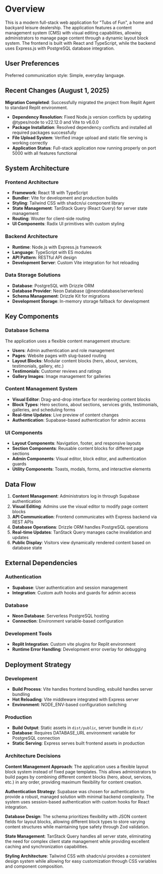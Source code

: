 # Overview

This is a modern full-stack web application for "Tubs of Fun", a home and backyard leisure dealership. The application features a content management system (CMS) with visual editing capabilities, allowing administrators to manage page content through a dynamic layout block system. The frontend is built with React and TypeScript, while the backend uses Express.js with PostgreSQL database integration.

## User Preferences

Preferred communication style: Simple, everyday language.

## Recent Changes (August 1, 2025)

**Migration Completed**: Successfully migrated the project from Replit Agent to standard Replit environment.
- **Dependency Resolution**: Fixed Node.js version conflicts by updating @types/node to v22.12.0 and Vite to v6.0.0
- **Package Installation**: Resolved dependency conflicts and installed all required packages successfully  
- **File Upload System**: Verified image upload and static file serving is working correctly
- **Application Status**: Full-stack application now running properly on port 5000 with all features functional

## System Architecture

### Frontend Architecture
- **Framework**: React 18 with TypeScript
- **Bundler**: Vite for development and production builds
- **Styling**: Tailwind CSS with shadcn/ui component library
- **State Management**: TanStack Query (React Query) for server state management
- **Routing**: Wouter for client-side routing
- **UI Components**: Radix UI primitives with custom styling

### Backend Architecture
- **Runtime**: Node.js with Express.js framework
- **Language**: TypeScript with ES modules
- **API Pattern**: RESTful API design
- **Development Server**: Custom Vite integration for hot reloading

### Data Storage Solutions
- **Database**: PostgreSQL with Drizzle ORM
- **Database Provider**: Neon Database (@neondatabase/serverless)
- **Schema Management**: Drizzle Kit for migrations
- **Development Storage**: In-memory storage fallback for development

## Key Components

### Database Schema
The application uses a flexible content management structure:
- **Users**: Admin authentication and role management
- **Pages**: Website pages with slug-based routing
- **Layout Blocks**: Modular content blocks (hero, about, services, testimonials, gallery, etc.)
- **Testimonials**: Customer reviews and ratings
- **Gallery Images**: Image management for galleries

### Content Management System
- **Visual Editor**: Drag-and-drop interface for reordering content blocks
- **Block Types**: Hero sections, about sections, services grids, testimonials, galleries, and scheduling forms
- **Real-time Updates**: Live preview of content changes
- **Authentication**: Supabase-based authentication for admin access

### UI Components
- **Layout Components**: Navigation, footer, and responsive layouts
- **Section Components**: Reusable content blocks for different page sections
- **Admin Components**: Visual editor, block editor, and authentication guards
- **Utility Components**: Toasts, modals, forms, and interactive elements

## Data Flow

1. **Content Management**: Administrators log in through Supabase authentication
2. **Visual Editing**: Admins use the visual editor to modify page content blocks
3. **API Communication**: Frontend communicates with Express backend via REST APIs
4. **Database Operations**: Drizzle ORM handles PostgreSQL operations
5. **Real-time Updates**: TanStack Query manages cache invalidation and updates
6. **Public Display**: Visitors view dynamically rendered content based on database state

## External Dependencies

### Authentication
- **Supabase**: User authentication and session management
- **Integration**: Custom auth hooks and guards for admin access

### Database
- **Neon Database**: Serverless PostgreSQL hosting
- **Connection**: Environment variable-based configuration

### Development Tools
- **Replit Integration**: Custom vite plugins for Replit environment
- **Runtime Error Handling**: Development error overlay for debugging

## Deployment Strategy

### Development
- **Build Process**: Vite handles frontend bundling, esbuild handles server bundling
- **Hot Reloading**: Vite middleware integrated with Express server
- **Environment**: NODE_ENV-based configuration switching

### Production
- **Build Output**: Static assets in `dist/public`, server bundle in `dist/`
- **Database**: Requires DATABASE_URL environment variable for PostgreSQL connection
- **Static Serving**: Express serves built frontend assets in production

### Architecture Decisions

**Content Management Approach**: The application uses a flexible layout block system instead of fixed page templates. This allows administrators to build pages by combining different content blocks (hero, about, services, etc.) in any order, providing maximum flexibility for content creation.

**Authentication Strategy**: Supabase was chosen for authentication to provide a robust, managed solution with minimal backend complexity. The system uses session-based authentication with custom hooks for React integration.

**Database Design**: The schema prioritizes flexibility with JSON content fields for layout blocks, allowing different block types to store varying content structures while maintaining type safety through Zod validation.

**State Management**: TanStack Query handles all server state, eliminating the need for complex client state management while providing excellent caching and synchronization capabilities.

**Styling Architecture**: Tailwind CSS with shadcn/ui provides a consistent design system while allowing for easy customization through CSS variables and component composition.